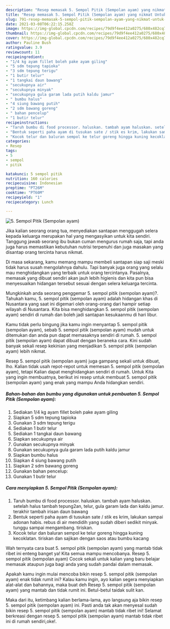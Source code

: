 ```yaml
---
description: "Resep memasak 5. Sempol Pitik (Sempolan ayam) yang nikmat Untuk Jualan"
title: "Resep memasak 5. Sempol Pitik (Sempolan ayam) yang nikmat Untuk Jualan"
slug: 791-resep-memasak-5-sempol-pitik-sempolan-ayam-yang-nikmat-untuk-jualan
date: 2021-03-08T06:22:15.258Z
image: https://img-global.cpcdn.com/recipes/79d9f4ee412a0275/680x482cq70/5-sempol-pitik-sempolan-ayam-foto-resep-utama.jpg
thumbnail: https://img-global.cpcdn.com/recipes/79d9f4ee412a0275/680x482cq70/5-sempol-pitik-sempolan-ayam-foto-resep-utama.jpg
cover: https://img-global.cpcdn.com/recipes/79d9f4ee412a0275/680x482cq70/5-sempol-pitik-sempolan-ayam-foto-resep-utama.jpg
author: Pauline Bush
ratingvalue: 3.9
reviewcount: 11
recipeingredient:
- "1/4 kg ayam fillet boleh pake ayam giling"
- "5 sdm tepung tapioka"
- "3 sdm tepung terigu"
- "1 butir telur"
- "1 tangkai daun bawang"
- "secukupnya air"
- "secukupnya minyak"
- "secukupnya gula garam lada putih kaldu jamur"
- " bumbu halus"
- "4 siung bawang putih"
- "2 sdm bawang goreng"
- " bahan pencelup"
- "1 butir telur"
recipeinstructions:
- "Taruh bumbu di food processor. haluskan. tambah ayam haluskan. setelah halus tambah tepung2an, telur, gula garam lada dan kaldu jamur. terakhir tambah irisan daun bawang"
- "Bentuk seperti paha ayam di tusukan sate / stik es krim, lakukan sampai adonan habis. rebus di air mendidih yang sudah diberi sedikit minyak. tunggu sampai mengambang. tiriskan."
- "Kocok telur dan baluran sempol ke telur goreng hingga kuning kecoklatan. tiriskan dan sajikan dengan saos atau bumbu kacang"
categories:
- Resep
tags:
- 5
- sempol
- pitik

katakunci: 5 sempol pitik 
nutrition: 160 calories
recipecuisine: Indonesian
preptime: "PT26M"
cooktime: "PT60M"
recipeyield: "1"
recipecategory: Lunch

---
```



![5. Sempol Pitik (Sempolan ayam)](https://img-global.cpcdn.com/recipes/79d9f4ee412a0275/680x482cq70/5-sempol-pitik-sempolan-ayam-foto-resep-utama.jpg)

Jika kalian seorang orang tua, menyediakan santapan menggugah selera kepada keluarga merupakan hal yang mengasyikan untuk kita sendiri. Tanggung jawab seorang ibu bukan cuman mengurus rumah saja, tapi anda juga harus memastikan kebutuhan nutrisi terpenuhi dan juga masakan yang disantap orang tercinta harus nikmat.

Di masa  sekarang, kamu memang mampu membeli santapan siap saji meski tidak harus susah mengolahnya dahulu. Tapi banyak juga orang yang selalu mau menghidangkan yang terbaik untuk orang tercintanya. Pasalnya, memasak yang dibuat sendiri akan jauh lebih higienis dan kita pun bisa menyesuaikan hidangan tersebut sesuai dengan selera keluarga tercinta. 



Mungkinkah anda seorang penggemar 5. sempol pitik (sempolan ayam)?. Tahukah kamu, 5. sempol pitik (sempolan ayam) adalah hidangan khas di Nusantara yang saat ini digemari oleh orang-orang dari hampir setiap wilayah di Nusantara. Kita bisa menghidangkan 5. sempol pitik (sempolan ayam) sendiri di rumah dan boleh jadi santapan kesukaanmu di hari libur.

Kamu tidak perlu bingung jika kamu ingin menyantap 5. sempol pitik (sempolan ayam), sebab 5. sempol pitik (sempolan ayam) mudah untuk ditemukan dan anda pun dapat memasaknya sendiri di rumah. 5. sempol pitik (sempolan ayam) dapat dibuat dengan beraneka cara. Kini sudah banyak sekali resep kekinian yang menjadikan 5. sempol pitik (sempolan ayam) lebih nikmat.

Resep 5. sempol pitik (sempolan ayam) juga gampang sekali untuk dibuat, lho. Kalian tidak usah repot-repot untuk memesan 5. sempol pitik (sempolan ayam), tetapi Kalian dapat menghidangkan sendiri di rumah. Untuk Kita yang ingin membuatnya, berikut ini resep untuk membuat 5. sempol pitik (sempolan ayam) yang enak yang mampu Anda hidangkan sendiri.

<!--inarticleads1-->

##### Bahan-bahan dan bumbu yang digunakan untuk pembuatan 5. Sempol Pitik (Sempolan ayam):

1. Sediakan 1/4 kg ayam fillet boleh pake ayam giling
1. Siapkan 5 sdm tepung tapioka
1. Gunakan 3 sdm tepung terigu
1. Sediakan 1 butir telur
1. Sediakan 1 tangkai daun bawang
1. Siapkan secukupnya air
1. Gunakan secukupnya minyak
1. Gunakan secukupnya gula garam lada putih kaldu jamur
1. Siapkan  bumbu halus
1. Siapkan 4 siung bawang putih
1. Siapkan 2 sdm bawang goreng
1. Gunakan  bahan pencelup:
1. Gunakan 1 butir telur




<!--inarticleads2-->

##### Cara menyiapkan 5. Sempol Pitik (Sempolan ayam):

1. Taruh bumbu di food processor. haluskan. tambah ayam haluskan. setelah halus tambah tepung2an, telur, gula garam lada dan kaldu jamur. terakhir tambah irisan daun bawang
1. Bentuk seperti paha ayam di tusukan sate / stik es krim, lakukan sampai adonan habis. rebus di air mendidih yang sudah diberi sedikit minyak. tunggu sampai mengambang. tiriskan.
1. Kocok telur dan baluran sempol ke telur goreng hingga kuning kecoklatan. tiriskan dan sajikan dengan saos atau bumbu kacang




Wah ternyata cara buat 5. sempol pitik (sempolan ayam) yang mantab tidak ribet ini enteng banget ya! Kita semua mampu mencobanya. Resep 5. sempol pitik (sempolan ayam) Cocok sekali untuk kalian yang baru belajar memasak ataupun juga bagi anda yang sudah pandai dalam memasak.

Apakah kamu ingin mulai mencoba bikin resep 5. sempol pitik (sempolan ayam) enak tidak rumit ini? Kalau kamu ingin, ayo kalian segera menyiapkan alat-alat dan bahannya, maka buat deh Resep 5. sempol pitik (sempolan ayam) yang mantab dan tidak rumit ini. Betul-betul taidak sulit kan. 

Maka dari itu, ketimbang kalian berlama-lama, ayo langsung aja bikin resep 5. sempol pitik (sempolan ayam) ini. Pasti anda tak akan menyesal sudah bikin resep 5. sempol pitik (sempolan ayam) mantab tidak ribet ini! Selamat berkreasi dengan resep 5. sempol pitik (sempolan ayam) mantab tidak ribet ini di rumah sendiri,oke!.

